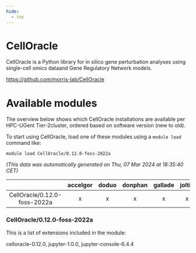 ```yaml
---
hide:
  - toc
---
```


CellOracle
==========


CellOracle is a Python library for in silico gene perturbation analyses using single-cell omics dataand Gene Regulatory Network models.

https://github.com/morris-lab/CellOracle
# Available modules


The overview below shows which CellOracle installations are available per HPC-UGent Tier-2cluster, ordered based on software version (new to old).

To start using CellOracle, load one of these modules using a `module load` command like:

```shell
module load CellOracle/0.12.0-foss-2022a
```

*(This data was automatically generated on Thu, 07 Mar 2024 at 18:35:40 CET)*  

| |accelgor|doduo|donphan|gallade|joltik|skitty|
| :---: | :---: | :---: | :---: | :---: | :---: | :---: |
|CellOracle/0.12.0-foss-2022a|x|x|x|x|x|x|


### CellOracle/0.12.0-foss-2022a

This is a list of extensions included in the module:

celloracle-0.12.0, jupyter-1.0.0, jupyter-console-6.4.4